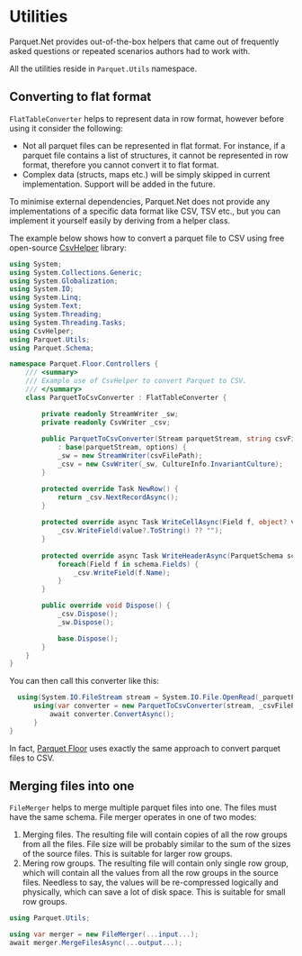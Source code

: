 # Utilities

Parquet.Net provides out-of-the-box helpers that came out of frequently asked questions or repeated scenarios authors had to work with.

All the utilities reside in `Parquet.Utils` namespace.

## Converting to flat format

 `FlatTableConverter` helps to represent data in row format, however before using it consider the following:

- Not all parquet files can be represented in flat format. For instance, if a parquet file contains a list of structures, it cannot be represented in row format, therefore you cannot convert it to flat format.
- Complex data (structs, maps etc.) will be simply skipped in current implementation. Support will be added in the future.

To minimise external dependencies, Parquet.Net does not provide any implementations of a specific data format like CSV, TSV etc., but you can implement it yourself easily by deriving from a helper class.

The example below shows how to convert a parquet file to CSV using free open-source [CsvHelper](https://joshclose.github.io/CsvHelper/) library:

```C#
using System;
using System.Collections.Generic;
using System.Globalization;
using System.IO;
using System.Linq;
using System.Text;
using System.Threading;
using System.Threading.Tasks;
using CsvHelper;
using Parquet.Utils;
using Parquet.Schema;

namespace Parquet.Floor.Controllers {
    /// <summary>
    /// Example use of CsvHelper to convert Parquet to CSV.
    /// </summary>
    class ParquetToCsvConverter : FlatTableConverter {

        private readonly StreamWriter _sw;
        private readonly CsvWriter _csv;
        
        public ParquetToCsvConverter(Stream parquetStream, string csvFilePath, ParquetOptions? options = null) 
            : base(parquetStream, options) {
            _sw = new StreamWriter(csvFilePath);
            _csv = new CsvWriter(_sw, CultureInfo.InvariantCulture);
        }

        protected override Task NewRow() {
            return _csv.NextRecordAsync();
        }
        
        protected override async Task WriteCellAsync(Field f, object? value, CancellationToken cancellationToken = default) {
            _csv.WriteField(value?.ToString() ?? "");
        }
        
        protected override async Task WriteHeaderAsync(ParquetSchema schema, CancellationToken cancellationToken = default) {
            foreach(Field f in schema.Fields) {
                _csv.WriteField(f.Name);
            }
        }

        public override void Dispose() {
            _csv.Dispose();
            _sw.Dispose();

            base.Dispose();
        }
    }
}
```

You can then call this converter like this:

```C#
  using(System.IO.FileStream stream = System.IO.File.OpenRead(_parquetFilePath)) {
      using(var converter = new ParquetToCsvConverter(stream, _csvFilePath)) {
          await converter.ConvertAsync();
      }
}
```

In fact, [Parquet Floor](parquet-floor.md) uses exactly the same approach to convert parquet files to CSV.

## Merging files into one

`FileMerger` helps to merge multiple parquet files into one. The files must have the same schema. File merger operates in one of two modes:

1. Merging files. The resulting file will contain copies of all the row groups from all the files. File size will be probably similar to the sum of the sizes of the source files. This is suitable for larger row groups.
2. Mering row groups. The resulting file will contain only single row group, which will contain all the values from all the row groups in the source files. Needless to say, the values will be re-compressed logically and physically, which can save a lot of disk space. This is suitable for small row groups.

```C#
using Parquet.Utils;

using var merger = new FileMerger(...input...);
await merger.MergeFilesAsync(...output...);

```
